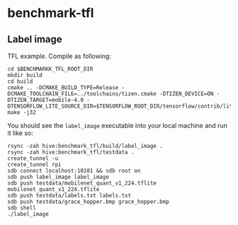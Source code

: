 # benchmark-tfl

## Label image

TFL example. Compile as following:

```
cd $BENCHMARKK_TFL_ROOT_DIR
mkdir build
cd build
cmake .. -DCMAKE_BUILD_TYPE=Release -DCMAKE_TOOLCHAIN_FILE=../toolchains/tizen.cmake -DTIZEN_DEVICE=ON -DTIZEN_TARGET=mobile-4.0 -DTENSORFLOW_LITE_SOURCE_DIR=$TENSORFLOW_ROOT_DIR/tensorflow/contrib/lite
make -j32
```

You should see the `label_image` executable into your local machine and run it like so:

```
rsync -zah hive:benchmark_tfl/build/label_image .
rsync -zah hive:benchmark_tfl/testdata .
create_tunnel -u
create_tunnel rpi
sdb connect localhost:10101 && sdb root on
sdb push label_image label_image
sdb push testdata/mobilenet_quant_v1_224.tflite mobilenet_quant_v1_224.tflite
sdb push testdata/labels.txt labels.txt
sdb push testdata/grace_hopper.bmp grace_hopper.bmp
sdb shell
./label_image
```